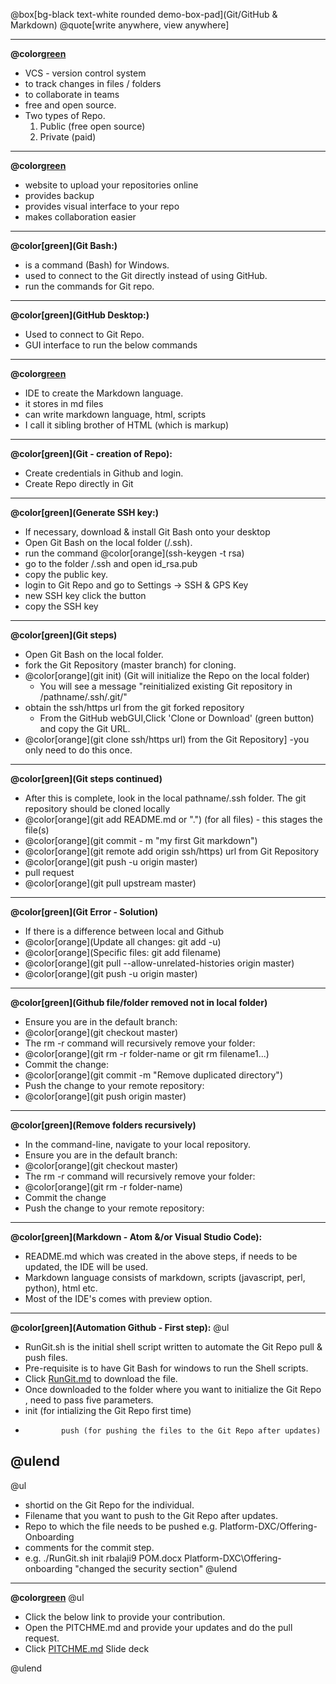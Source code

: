 @box[bg-black text-white rounded demo-box-pad](Git/GitHub & Markdown) 
@quote[write anywhere, view anywhere]

---
**@color[green](Git:)**
   - VCS - version control system
   - to track changes in files / folders
   - to collaborate in teams
   - free and open source.
   - Two types of Repo.<BR>
     1) Public (free open source)<BR>
     2) Private (paid)
---
**@color[green](GitHub:)**
  - website to upload your repositories online
  - provides backup
  - provides visual interface to your repo
  - makes collaboration easier
---
**@color[green](Git Bash:)**
  - is a command (Bash) for Windows.
  - used to connect to the Git directly instead of using GitHub.
  - run the commands for Git repo.
---
**@color[green](GitHub Desktop:)**
  - Used to connect to Git Repo.
  - GUI interface to run the below commands
---
**@color[green](Atom:)**
 - IDE to create the Markdown language.
 - it stores in md files
 - can write markdown language, html, scripts
 - I call it sibling brother of HTML (which is markup)
---
**@color[green](Git - creation of Repo):**
 - Create credentials in Github and login.
 - Create Repo directly in Git
---
**@color[green](Generate SSH key:)**
- If necessary, download & install Git Bash onto your desktop
- Open Git Bash on the local folder (/.ssh).
- run the command @color[orange](ssh-keygen -t rsa)
- go to the folder /.ssh and open id_rsa.pub
- copy the public key.
- login to Git Repo and go to Settings -> SSH & GPS Key
- new SSH key click the button
- copy the SSH key
---
**@color[green](Git steps)**
 - Open Git Bash on the local folder.
 - fork the Git Repository (master branch) for cloning.
 - @color[orange](git init) (Git will initialize the Repo on the local folder)
      - You will see a message "reinitialized existing Git repository in /pathname/.ssh/.git/"
 - obtain the ssh/https url from the git forked repository 
      - From the GitHub webGUI,Click 'Clone or Download' (green button) and copy the Git URL.
 - @color[orange](git clone ssh/https url) from the Git Repository] -you only need to do this once.
---
 **@color[green](Git steps continued)**
 - After this is complete, look in the local pathname/.ssh folder. The git repository should be cloned locally 
 - @color[orange](git add README.md or ".") (for all files) - this stages the file(s)
 - @color[orange](git commit - m "my first Git markdown")
 - @color[orange](git remote add origin ssh/https) url from Git Repository
 - @color[orange](git push -u origin master)
 -  pull request
 - @color[orange](git pull upstream master)
---
**@color[green](Git Error - Solution)**
- If there is a difference between local and Github
- @color[orange](Update all changes: git add -u)
- @color[orange](Specific files: git add filename)
- @color[orange](git pull --allow-unrelated-histories origin master)
- @color[orange](git push -u origin master)
---
**@color[green](Github file/folder removed not in local folder)**
- Ensure you are in the default branch:
- @color[orange](git checkout master)
- The rm -r command will recursively remove your folder:
- @color[orange](git rm -r folder-name or git rm filename1...)
- Commit the change:
- @color[orange](git commit -m "Remove duplicated directory")
- Push the change to your remote repository:
- @color[orange](git push origin master)
---
**@color[green](Remove folders recursively)**
- In the command-line, navigate to your local repository.
- Ensure you are in the default branch: 
- @color[orange](git checkout master)
- The rm -r command will recursively remove your folder: 
- @color[orange](git rm -r folder-name)
- Commit the change
- Push the change to your remote repository:
---
**@color[green](Markdown - Atom &/or Visual Studio Code):**
- README.md which was created in the above steps, if needs to be updated, the IDE will be used.
- Markdown language consists of markdown, scripts (javascript, perl, python), html etc.
- Most of the IDE's comes with preview option.
---
**@color[green](Automation Github - First step):**
@ul
- RunGit.sh is the initial shell script written to automate the Git Repo pull & push files.
- Pre-requisite is to have Git Bash for windows to run the Shell scripts.
- Click [RunGit.md](https://github.com/rbalaji2/GitDemo) to download the file.
- Once downloaded to the folder where you want to initialize the Git Repo , need to pass five parameters.
- <param 1>   init (for intializing the Git Repo first time) 
-             push (for pushing the files to the Git Repo after updates)
@ulend
--
@ul
- <param 2>  shortid on the Git Repo for the individual.
- <param 3>  Filename that you want to push to the Git Repo after updates.
- <param 4>  Repo to which the file needs to be pushed e.g. Platform-DXC/Offering-Onboarding
- <param 5>  comments for the commit step.    
- e.g. ./RunGit.sh init rbalaji9 POM.docx Platform-DXC\Offering-onboarding "changed the security section" 
@ulend
---   
**@color[green](Contributions:)**
@ul

- Click the below link to provide your contribution.
- Open the PITCHME.md and provide your updates and do the pull request.
- Click [PITCHME.md](https://github.com/rbalaji2/GitDemo) Slide deck

@ulend
